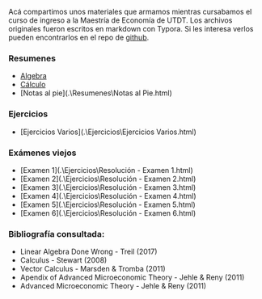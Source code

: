 Acá compartimos unos materiales que armamos mientras cursabamos el curso de ingreso a la Maestría de Economía de UTDT.
Los archivos originales fueron escritos en markdown con Typora. Si les interesa verlos pueden encontrarlos en el repo de [github](https://github.com/ndharari/MateUTDT).

### Resumenes

- [Algebra](.\Resumenes\Algebra.html)
- [Cálculo](.\Resumenes\Cálculo.html)
- [Notas al pie](.\Resumenes\Notas al Pie.html)

### Ejercicios

- [Ejercicios Varios](.\Ejercicios\Ejercicios Varios.html)

### Exámenes viejos

- [Examen 1](.\Ejercicios\Resolución - Examen 1.html)
- [Examen 2](.\Ejercicios\Resolución - Examen 2.html)
- [Examen 3](.\Ejercicios\Resolución - Examen 3.html)
- [Examen 4](.\Ejercicios\Resolución - Examen 4.html)
- [Examen 5](.\Ejercicios\Resolución - Examen 5.html)
- [Examen 6](.\Ejercicios\Resolución - Examen 6.html)

### Bibliografía consultada:
 - Linear Algebra Done Wrong - Treil (2017)
 - Calculus - Stewart (2008)
 - Vector Calculus - Marsden & Tromba (2011)
 - Apendix of Advanced Microeconomic Theory - Jehle & Reny (2011)
 - Advanced Microeconomic Theory - Jehle & Reny (2011)
